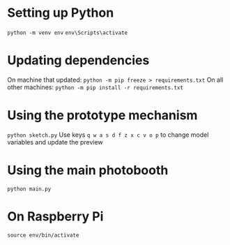 # Setting up Python
`python -m venv env`
`env\Scripts\activate`

# Updating dependencies
On machine that updated: `python -m pip freeze > requirements.txt`
On all other machines: `python -m pip install -r requirements.txt`

# Using the prototype mechanism
`python sketch.py`
Use keys `q w a s d f z x c v o p` to change model variables and update the preview

# Using the main photobooth
`python main.py`

# On Raspberry Pi
`source env/bin/activate`
